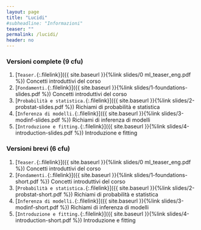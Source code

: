 ```yaml
---
layout: page
title: "Lucidi"
#subheadline: "Informazioni"
teaser: ""
permalink: /lucidi/
header: no
---
```


### Versioni complete (9 cfu)
1. [`Teaser.`{:.filelink}]({{ site.baseurl }}{%link slides/0 ml_teaser_eng.pdf %}) Concetti introduttivi del corso
1. [`Fondamenti.`{:.filelink}]({{ site.baseurl }}{%link slides/1-foundations-slides.pdf %}) Concetti introduttivi del corso
1. [`Probabilità e statistica.`{:.filelink}]({{ site.baseurl }}{%link slides/2-probstat-slides.pdf %}) Richiami di probabilità e statistica
1. [`Inferenza di modelli.`{:.filelink}]({{ site.baseurl }}{%link slides/3-modinf-slides.pdf %}) Richiami di inferenza di modelli
1. [`Introduzione e fitting.`{:.filelink}]({{ site.baseurl }}{%link slides/4-introduction-slides.pdf %}) Introduzione e fitting


### Versioni brevi (6 cfu)
1. [`Teaser.`{:.filelink}]({{ site.baseurl }}{%link slides/0 ml_teaser_eng.pdf %}) Concetti introduttivi del corso
1. [`Fondamenti.`{:.filelink}]({{ site.baseurl }}{%link slides/1-foundations-short.pdf %}) Concetti introduttivi del corso
1. [`Probabilità e statistica.`{:.filelink}]({{ site.baseurl }}{%link slides/2-probstat-short.pdf %}) Richiami di probabilità e statistica
1. [`Inferenza di modelli.`{:.filelink}]({{ site.baseurl }}{%link slides/3-modinf-short.pdf %}) Richiami di inferenza di modelli
1. [`Introduzione e fitting.`{:.filelink}]({{ site.baseurl }}{%link slides/4-introduction-short.pdf %}) Introduzione e fitting
